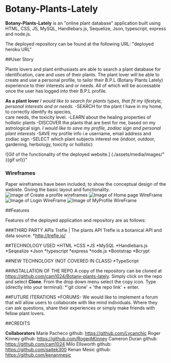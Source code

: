 # Botany-Plants-Lately
**Botany-Plants-Lately** is an "online plant database" application built using HTML, CSS, JS, MySQL, Handlebars.js, Sequelize, Json, typescript, express and node.js.


The deployed repository can be found at the following URL:
"deployed heroku URL"

##User Story

Plants lovers and plant enthusiasts are able to search a plant database for identification, care and uses of their plants. The plant lover will be able to create and use a personal profile, to tailor their B.P.L (Botany Plants Lately) experience to thier interests and or needs. All of which will be accessable once the user has logged into their B.P.L profile. 

**As a plant lover**
*I would like to search for plants types, that fit my lifestyle, personal interests and or needs.*
   -SEARCH for the plant I have in my home, to correctly identify its species,   
    care needs, the toxicity level.
   -LEARN about the healing properties of hollistic plants
   -DISCOVER the plants that are best for me, based on my astrological sign.
 *I would like to save my profile, zodiac sign and personal plant interests*
   -SAVE my profile info i.e username, email address and zodiac sign
   -SELECT which plant subjects interest me (indoor, outdoor, gardening, herbology, toxicity or hollistic) 
 
 ![Gif of the functionality of the deployed website.]
 (./assets/media/images/"{{gif url}}"
 
 ### Wireframes
  Paper wireframes have been included, to show the conceptual design of the webiste. Giving the basic layout and functionality.
  ![image of Create a profile wireframes](public/images/FDCreateaprofile.png)
  ![Image of Home page WireFrame](public/images/FDHomepage.png)
  ![Image of Login WireFrame](public/images/FDLogin.png)
  ![Image of MyProfile WireFrame](public/images/FDMyProfile.png)
 
  ##Features
  
  Features of the deployed application and repository are as follows:

  ###THIRD PARTY APIs
   Trefle | The plants API
   Trefle is a botanical API and data source.
  *http://trefle.io/

  ##TECHNOLOGY USED
    *HTML 
    *CSS 
    *JS 
    *MySQL
    *Handlebars.js
    *Seqealize
    *Json 
    *typescript
    *express 
    *node.js
    *Bootstrap
    *Bcrypt
 
  ##NEW TECHNOLOGY (NOT COVERED IN CLASS)
  *TypeScript

  ##INSTALLATION OF THE REPO
  A copy of the repository can be cloned at https://github.com/cam1024/Botany-plants-lately. Simply click on the repo and select **Clone**. From the drop down menu select the copy icon. Type (directly into your terminal):
  *'git clone' + 'the repo link' + enter.

  ##FUTURE ITERATIONS
  *FORUMS- We would like to implement a forum that will allow users to collaborate with like mind individuals. Where they can ask questions, share their experiences or simply make friends with fellow plant lovers.
  
  ##CREDITS

  **Collaborators**
  Marie Pacheco github: https://github.com/Lycanchic
  Roger Kinney github: https://github.com/RogerAKinney
  Cameron Duran github: https://github.com/cam1024
  Milo Ellsworth github: https://github.com/saitek300
  Kenan Mesic github: https://github.com/kenanmesic




